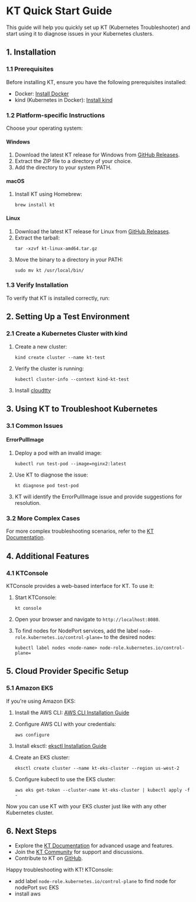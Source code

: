 # KT Quick Start Guide

This guide will help you quickly set up KT (Kubernetes Troubleshooter) and start using it to diagnose issues in your Kubernetes clusters.

## 1. Installation

### 1.1 Prerequisites

Before installing KT, ensure you have the following prerequisites installed:

- Docker: [Install Docker](https://docs.docker.com/get-docker/)
- kind (Kubernetes in Docker): [Install kind](https://kind.sigs.k8s.io/docs/user/quick-start/#installation)

### 1.2 Platform-specific Instructions

Choose your operating system:

#### Windows

1. Download the latest KT release for Windows from [GitHub Releases](https://github.com/your-kt-repo/releases).
2. Extract the ZIP file to a directory of your choice.
3. Add the directory to your system PATH.

#### macOS

1. Install KT using Homebrew:
   ```
   brew install kt
   ```

#### Linux

1. Download the latest KT release for Linux from [GitHub Releases](https://github.com/your-kt-repo/releases).
2. Extract the tarball:
   ```
   tar -xzvf kt-linux-amd64.tar.gz
   ```
3. Move the binary to a directory in your PATH:
   ```
   sudo mv kt /usr/local/bin/
   ```

### 1.3 Verify Installation

To verify that KT is installed correctly, run:

## 2. Setting Up a Test Environment

### 2.1 Create a Kubernetes Cluster with kind

1. Create a new cluster:
   ```
   kind create cluster --name kt-test
   ```

2. Verify the cluster is running:
   ```
   kubectl cluster-info --context kind-kt-test
   ```

3. Install [cloudtty](https://cloudtty.github.io/cloudtty/)

## 3. Using KT to Troubleshoot Kubernetes

### 3.1 Common Issues

#### ErrorPullImage

1. Deploy a pod with an invalid image:
   ```
   kubectl run test-pod --image=nginx2:latest
   ```

2. Use KT to diagnose the issue:
   ```
   kt diagnose pod test-pod
   ```

3. KT will identify the ErrorPullImage issue and provide suggestions for resolution.

### 3.2 More Complex Cases

For more complex troubleshooting scenarios, refer to the [KT Documentation](https://kt-docs.example.com/advanced-troubleshooting).

## 4. Additional Features

### 4.1 KTConsole

KTConsole provides a web-based interface for KT. To use it:

1. Start KTConsole:
   ```
   kt console
   ```

2. Open your browser and navigate to `http://localhost:8080`.

3. To find nodes for NodePort services, add the label `node-role.kubernetes.io/control-plane=` to the desired nodes:
   ```
   kubectl label nodes <node-name> node-role.kubernetes.io/control-plane=
   ```

## 5. Cloud Provider Specific Setup

### 5.1 Amazon EKS

If you're using Amazon EKS:

1. Install the AWS CLI: [AWS CLI Installation Guide](https://docs.aws.amazon.com/cli/latest/userguide/cli-chap-install.html)

2. Configure AWS CLI with your credentials:
   ```
   aws configure
   ```

3. Install eksctl: [eksctl Installation Guide](https://docs.aws.amazon.com/eks/latest/userguide/eksctl.html)

4. Create an EKS cluster:
   ```
   eksctl create cluster --name kt-eks-cluster --region us-west-2
   ```

5. Configure kubectl to use the EKS cluster:
   ```
   aws eks get-token --cluster-name kt-eks-cluster | kubectl apply -f -
   ```

Now you can use KT with your EKS cluster just like with any other Kubernetes cluster.

## 6. Next Steps

- Explore the [KT Documentation](https://kt-docs.example.com) for advanced usage and features.
- Join the [KT Community](https://kt-community.example.com) for support and discussions.
- Contribute to KT on [GitHub](https://github.com/your-kt-repo).

Happy troubleshooting with KT!
KTConsole:
- add label `node-role.kubernetes.io/control-plane` to find node for nodePort svc
EKS
- install aws

